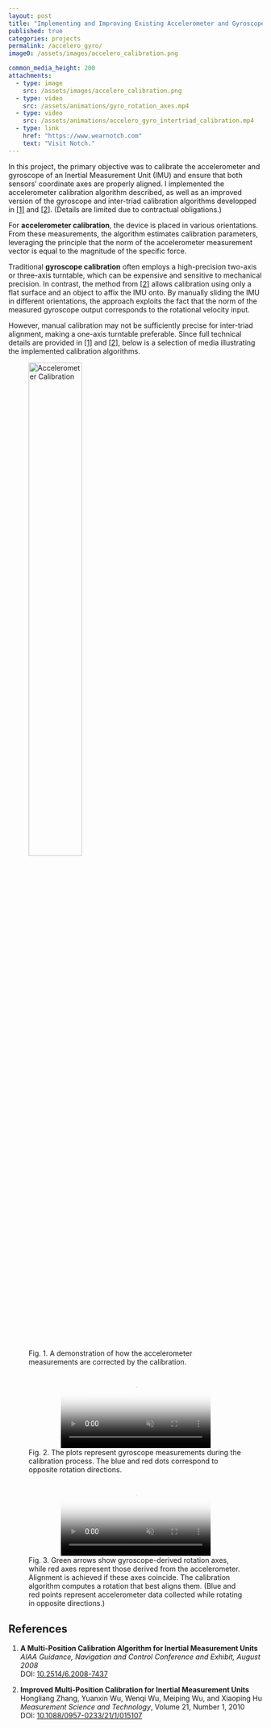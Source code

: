 ```yaml
---
layout: post
title: "Implementing and Improving Existing Accelerometer and Gyroscope Calibration Algorithms (project, also includes improving some known approaches)"
published: true
categories: projects
permalink: /accelero_gyro/
image0: /assets/images/accelero_calibration.png

common_media_height: 200
attachments:
  - type: image
    src: /assets/images/accelero_calibration.png
  - type: video
    src: /assets/animations/gyro_rotation_axes.mp4
  - type: video
    src: /assets/animations/accelero_gyro_intertriad_calibration.mp4
  - type: link
    href: "https://www.wearnotch.com"
    text: "Visit Notch."
---
```


In this project, the primary objective was to calibrate the accelerometer and gyroscope of an Inertial Measurement Unit (IMU) and ensure that both sensors’ coordinate axes are properly aligned. I implemented the accelerometer calibration algorithm described, as well as an improved version of the gyroscope and inter-triad calibration algorithms developped in [\[1\]](#ref1) and [\[2\]](#ref2). (Details are limited due to contractual obligations.)

For **accelerometer calibration**, the device is placed in various orientations. From these measurements, the algorithm estimates calibration parameters, leveraging the principle that the norm of the accelerometer measurement vector is equal to the magnitude of the specific force.

Traditional **gyroscope calibration** often employs a high-precision two-axis or three-axis turntable, which can be expensive and sensitive to mechanical precision. In contrast, the method from [\[2\]](#ref2) allows calibration using only a flat surface and an object to affix the IMU onto. By manually sliding the IMU in different orientations, the approach exploits the fact that the norm of the measured gyroscope output corresponds to the rotational velocity input.

However, manual calibration may not be sufficiently precise for inter-triad alignment, making a one-axis turntable preferable. Since full technical details are provided in [\[1\]](#ref1) and [\[2\]](#ref2), below is a selection of media illustrating the implemented calibration algorithms.

<figure>
  <img src="{{ page.image0 }}" alt="Accelerometer Calibration" class="centered" style="width:50%;">
  <figcaption style="font-size:inherit;">
    Fig. 1. A demonstration of how the accelerometer measurements are corrected by the calibration.
  </figcaption>
</figure>

<figure>
  <center>
    <video width="70%" muted autoplay loop controls poster="/assets/images/video_poster.png">
      <source src="/assets/animations/gyro_rotation_axes.mp4" type="video/mp4">
      Your browser does not support the video tag.
    </video>
  </center>
  <figcaption style="font-size:inherit;">
    Fig. 2. The plots represent gyroscope measurements during the calibration process. The blue and red dots correspond to opposite rotation directions.
  </figcaption>
</figure>

<figure>
  <center>
    <video width="70%" muted autoplay loop controls poster="/assets/images/video_poster.png">
      <source src="/assets/animations/accelero_gyro_intertriad_calibration.mp4" type="video/mp4">
      Your browser does not support the video tag.
    </video>
  </center>
  <figcaption style="font-size:inherit;">
    Fig. 3. Green arrows show gyroscope-derived rotation axes, while red axes represent those derived from the accelerometer. Alignment is achieved if these axes coincide. The calibration algorithm computes a rotation that best aligns them.
    (Blue and red points represent accelerometer data collected while rotating in opposite directions.)
  </figcaption>
</figure>

## References

1. <a id="ref1"></a> **A Multi-Position Calibration Algorithm for Inertial Measurement Units**  
   *AIAA Guidance, Navigation and Control Conference and Exhibit, August 2008*  
   DOI: [10.2514/6.2008-7437](https://doi.org/10.2514/6.2008-7437)

2. <a id="ref2"></a> **Improved Multi-Position Calibration for Inertial Measurement Units**  
   Hongliang Zhang, Yuanxin Wu, Wenqi Wu, Meiping Wu, and Xiaoping Hu  
   *Measurement Science and Technology*, Volume 21, Number 1, 2010  
   DOI: [10.1088/0957-0233/21/1/015107](https://doi.org/10.1088/0957-0233/21/1/015107)
